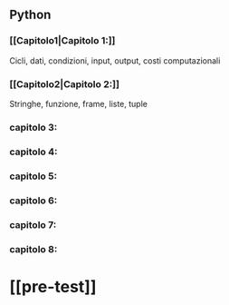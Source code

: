 ## Python
### [[Capitolo1|Capitolo 1:]]
Cicli, dati, condizioni, input, output, costi computazionali
### [[Capitolo2|Capitolo 2:]]
Stringhe, funzione, frame, liste, tuple 


### capitolo 3:
### capitolo 4:
### capitolo 5:
### capitolo 6:
### capitolo 7:
### capitolo 8:

# [[pre-test]]
